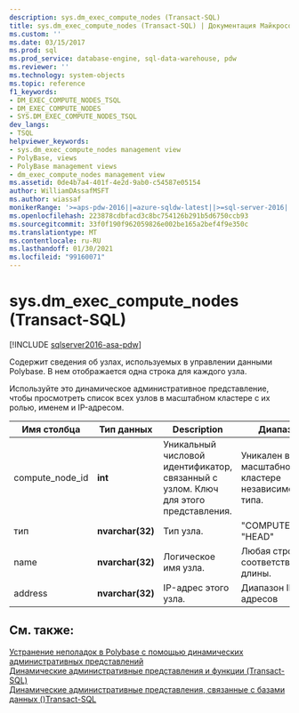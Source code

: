 ```yaml
---
description: sys.dm_exec_compute_nodes (Transact-SQL)
title: sys.dm_exec_compute_nodes (Transact-SQL) | Документация Майкрософт
ms.custom: ''
ms.date: 03/15/2017
ms.prod: sql
ms.prod_service: database-engine, sql-data-warehouse, pdw
ms.reviewer: ''
ms.technology: system-objects
ms.topic: reference
f1_keywords:
- DM_EXEC_COMPUTE_NODES_TSQL
- DM_EXEC_COMPUTE_NODES
- SYS.DM_EXEC_COMPUTE_NODES_TSQL
dev_langs:
- TSQL
helpviewer_keywords:
- sys.dm_exec_compute_nodes management view
- PolyBase, views
- PolyBase management views
- dm_exec_compute_nodes management view
ms.assetid: 0de4b7a4-401f-4e2d-9ab0-c54587e05154
author: WilliamDAssafMSFT
ms.author: wiassaf
monikerRange: '>=aps-pdw-2016||=azure-sqldw-latest||>=sql-server-2016||>=sql-server-linux-2017||=azuresqldb-mi-current'
ms.openlocfilehash: 223878cdbfacd3c8bc754126b291b5d6750ccb93
ms.sourcegitcommit: 33f0f190f962059826e002be165a2bef4f9e350c
ms.translationtype: MT
ms.contentlocale: ru-RU
ms.lasthandoff: 01/30/2021
ms.locfileid: "99160071"
---
```

# <a name="sysdm_exec_compute_nodes-transact-sql"></a>sys.dm_exec_compute_nodes (Transact-SQL)

[!INCLUDE [sqlserver2016-asa-pdw](../../includes/applies-to-version/sqlserver2016-asa-pdw.md)]

  Содержит сведения об узлах, используемых в управлении данными Polybase. В нем отображается одна строка для каждого узла.  
  
 Используйте это динамическое административное представление, чтобы просмотреть список всех узлов в масштабном кластере с их ролью, именем и IP-адресом.  
  
|Имя столбца|Тип данных|Description|Диапазон|  
|-----------------|---------------|-----------------|-----------|  
|compute_node_id|**int**|Уникальный числовой идентификатор, связанный с узлом. Ключ для этого представления.|Уникален в масштабном кластере независимо от типа.|  
|тип|**nvarchar(32)**|Тип узла.|"COMPUTE", "HEAD"|  
|name|**nvarchar(32)**|Логическое имя узла.|Любая строка соответствующей длины.|  
|address|**nvarchar(32)**|IP-адрес этого узла.|Диапазон IP-адресов|  
  
## <a name="see-also"></a>См. также:  
 [Устранение неполадок в Polybase с помощью динамических административных представлений](/previous-versions/sql/sql-server-2016/mt146389(v=sql.130))   
 [Динамические административные представления и функции (Transact-SQL)](~/relational-databases/system-dynamic-management-views/system-dynamic-management-views.md)   
 [Динамические административные представления, связанные с базами данных &#40;&#41;Transact-SQL ](../../relational-databases/system-dynamic-management-views/database-related-dynamic-management-views-transact-sql.md)  
  
